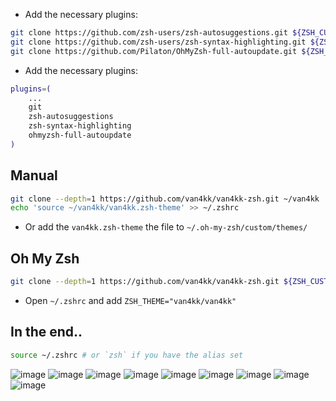 - Add the necessary plugins:
```bash
git clone https://github.com/zsh-users/zsh-autosuggestions.git ${ZSH_CUSTOM:-~/.oh-my-zsh/custom}/plugins/zsh-autosuggestions
git clone https://github.com/zsh-users/zsh-syntax-highlighting.git ${ZSH_CUSTOM:-~/.oh-my-zsh/custom}/plugins/zsh-syntax-highlighting
git clone https://github.com/Pilaton/OhMyZsh-full-autoupdate.git ${ZSH_CUSTOM:-~/.oh-my-zsh/custom}/plugins/ohmyzsh-full-autoupdate
```
- Add the necessary plugins:
```bash
plugins=(
    ...
    git
    zsh-autosuggestions
    zsh-syntax-highlighting
    ohmyzsh-full-autoupdate
)
```

## Manual
```bash
git clone --depth=1 https://github.com/van4kk/van4kk-zsh.git ~/van4kk
echo 'source ~/van4kk/van4kk.zsh-theme' >> ~/.zshrc
```
- Or add the `van4kk.zsh-theme` the file to `~/.oh-my-zsh/custom/themes/`

## Oh My Zsh
```bash
git clone --depth=1 https://github.com/van4kk/van4kk-zsh.git ${ZSH_CUSTOM:-~/.oh-my-zsh/custom}/themes/van4kk
```
- Open `~/.zshrc` and add `ZSH_THEME="van4kk/van4kk"`

## In the end..
```sh
source ~/.zshrc # or `zsh` if you have the alias set
```

![image](https://github.com/user-attachments/assets/8feeff37-f2cb-475b-ab79-6eef7afd768d)
![image](https://github.com/user-attachments/assets/695c8d1b-3e85-4f95-805b-a0f1470bda27)
![image](https://github.com/user-attachments/assets/57dac01d-edf8-498c-aa75-e14a013f1e17)
![image](https://github.com/user-attachments/assets/3e13a7a1-b5f5-4ee6-bcf3-320941f85b82)
![image](https://github.com/user-attachments/assets/ecd2feb9-40a5-4876-9d15-79d1792f3f43)
![image](https://github.com/user-attachments/assets/012647bc-2340-46d7-9635-8b457169495a)
![image](https://github.com/user-attachments/assets/5840e63c-0507-4ecd-9eaa-5425cb1f1b70)
![image](https://github.com/user-attachments/assets/512f2e95-1f29-40f0-93d3-3d73c8c2fb1f)
![image](https://github.com/user-attachments/assets/c9cacdf3-f833-411e-88da-03f27cb30426)

